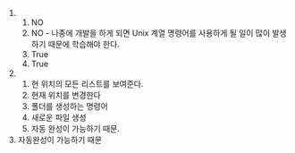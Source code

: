1. 
   1. NO
   2. NO - 나중에 개발을 하게 되면 Unix 계열 명령어를 사용하게 될 일이 많이 발생하기 때문에 학습해야 한다.
   3. True 
   4. True
2. 
   1. 현 위치의 모든 리스트를 보여준다.
   2. 현재 위치를 변경한다
   3. 폴더를 생성하는 명령어
   4. 새로운 파일 생성
   5. 자동 완성이 가능하기 때문.
3. 자동완성이 가능하기 때문